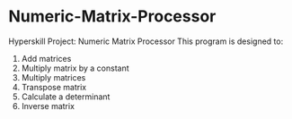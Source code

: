 # Numeric-Matrix-Processor
Hyperskill Project: Numeric Matrix Processor
This program is designed to:
  1. Add matrices
  2. Multiply matrix by a constant
  3. Multiply matrices
  4. Transpose matrix
  5. Calculate a determinant
  6. Inverse matrix
